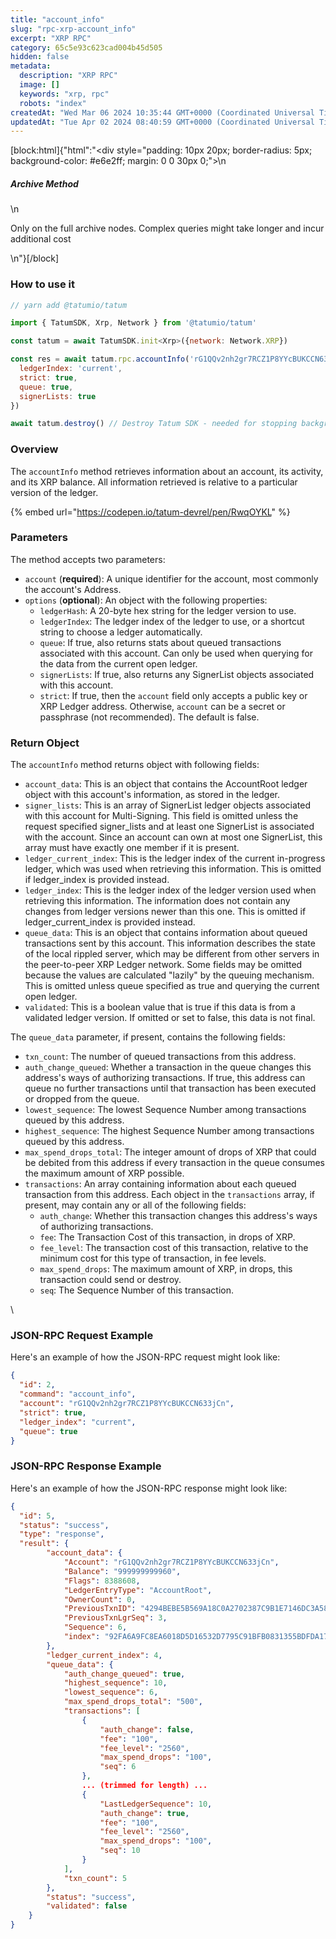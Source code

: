 ```yaml
---
title: "account_info"
slug: "rpc-xrp-account_info"
excerpt: "XRP RPC"
category: 65c5e93c623cad004b45d505
hidden: false
metadata: 
  description: "XRP RPC"
  image: []
  keywords: "xrp, rpc"
  robots: "index"
createdAt: "Wed Mar 06 2024 10:35:44 GMT+0000 (Coordinated Universal Time)"
updatedAt: "Tue Apr 02 2024 08:40:59 GMT+0000 (Coordinated Universal Time)"
---
```

[block:html]{"html":"<div style=\"padding: 10px 20px; border-radius: 5px; background-color: #e6e2ff; margin: 0 0 30px 0;\">\n  <h5>Archive Method</h5>\n  <p>Only on the full archive nodes. Complex queries might take longer and incur additional cost</p>\n</div>"}[/block]

### How to use it

```javascript
// yarn add @tatumio/tatum

import { TatumSDK, Xrp, Network } from '@tatumio/tatum'

const tatum = await TatumSDK.init<Xrp>({network: Network.XRP})

const res = await tatum.rpc.accountInfo('rG1QQv2nh2gr7RCZ1P8YYcBUKCCN633jCn', {
  ledgerIndex: 'current',
  strict: true,
  queue: true,
  signerLists: true
})

await tatum.destroy() // Destroy Tatum SDK - needed for stopping background jobs
```

### Overview

The `accountInfo` method retrieves information about an account, its activity, and its XRP balance. All information retrieved is relative to a particular version of the ledger.

{% embed url="https://codepen.io/tatum-devrel/pen/RwqOYKL" %}

### Parameters

The method accepts two parameters:

* `account` (**required**): A unique identifier for the account, most commonly the account's Address.
* `options` (**optional**): An object with the following properties:
  * `ledgerHash`: A 20-byte hex string for the ledger version to use.
  * `ledgerIndex`: The ledger index of the ledger to use, or a shortcut string to choose a ledger automatically.
  * `queue`: If true, also returns stats about queued transactions associated with this account. Can only be used when querying for the data from the current open ledger.
  * `signerLists`: If true, also returns any SignerList objects associated with this account.
  * `strict`: If true, then the `account` field only accepts a public key or XRP Ledger address. Otherwise, `account` can be a secret or passphrase (not recommended). The default is false.

### Return Object

The `accountInfo` method returns object with following fields:

* `account_data`: This is an object that contains the AccountRoot ledger object with this account's information, as stored in the ledger.
* `signer_lists`: This is an array of SignerList ledger objects associated with this account for Multi-Signing. This field is omitted unless the request specified signer\_lists and at least one SignerList is associated with the account. Since an account can own at most one SignerList, this array must have exactly one member if it is present.
* `ledger_current_index`: This is the ledger index of the current in-progress ledger, which was used when retrieving this information. This is omitted if ledger\_index is provided instead.
* `ledger_index`: This is the ledger index of the ledger version used when retrieving this information. The information does not contain any changes from ledger versions newer than this one. This is omitted if ledger\_current\_index is provided instead.
* `queue_data`: This is an object that contains information about queued transactions sent by this account. This information describes the state of the local rippled server, which may be different from other servers in the peer-to-peer XRP Ledger network. Some fields may be omitted because the values are calculated "lazily" by the queuing mechanism. This is omitted unless queue specified as true and querying the current open ledger.
* `validated`: This is a boolean value that is true if this data is from a validated ledger version. If omitted or set to false, this data is not final.

The `queue_data` parameter, if present, contains the following fields:

* `txn_count`: The number of queued transactions from this address.
* `auth_change_queued`: Whether a transaction in the queue changes this address's ways of authorizing transactions. If true, this address can queue no further transactions until that transaction has been executed or dropped from the queue.
* `lowest_sequence`: The lowest Sequence Number among transactions queued by this address.
* `highest_sequence`: The highest Sequence Number among transactions queued by this address.
* `max_spend_drops_total`: The integer amount of drops of XRP that could be debited from this address if every transaction in the queue consumes the maximum amount of XRP possible.
* `transactions`: An array containing information about each queued transaction from this address. Each object in the `transactions` array, if present, may contain any or all of the following fields:
  * `auth_change`: Whether this transaction changes this address's ways of authorizing transactions.
  * `fee`: The Transaction Cost of this transaction, in drops of XRP.
  * `fee_level`: The transaction cost of this transaction, relative to the minimum cost for this type of transaction, in fee levels.
  * `max_spend_drops`: The maximum amount of XRP, in drops, this transaction could send or destroy.
  * `seq`: The Sequence Number of this transaction.

\


### JSON-RPC Request Example

Here's an example of how the JSON-RPC request might look like:

```json
{
  "id": 2,
  "command": "account_info",
  "account": "rG1QQv2nh2gr7RCZ1P8YYcBUKCCN633jCn",
  "strict": true,
  "ledger_index": "current",
  "queue": true
}
```

### JSON-RPC Response Example

Here's an example of how the JSON-RPC response might look like:

```json
{
  "id": 5,
  "status": "success",
  "type": "response",
  "result": {
        "account_data": {
            "Account": "rG1QQv2nh2gr7RCZ1P8YYcBUKCCN633jCn",
            "Balance": "999999999960",
            "Flags": 8388608,
            "LedgerEntryType": "AccountRoot",
            "OwnerCount": 0,
            "PreviousTxnID": "4294BEBE5B569A18C0A2702387C9B1E7146DC3A5850C1E87204951C6FDAA4C42",
            "PreviousTxnLgrSeq": 3,
            "Sequence": 6,
            "index": "92FA6A9FC8EA6018D5D16532D7795C91BFB0831355BDFDA177E86C8BF997985F"
        },
        "ledger_current_index": 4,
        "queue_data": {
            "auth_change_queued": true,
            "highest_sequence": 10,
            "lowest_sequence": 6,
            "max_spend_drops_total": "500",
            "transactions": [
                {
                    "auth_change": false,
                    "fee": "100",
                    "fee_level": "2560",
                    "max_spend_drops": "100",
                    "seq": 6
                },
                ... (trimmed for length) ...
                {
                    "LastLedgerSequence": 10,
                    "auth_change": true,
                    "fee": "100",
                    "fee_level": "2560",
                    "max_spend_drops": "100",
                    "seq": 10
                }
            ],
            "txn_count": 5
        },
        "status": "success",
        "validated": false
    }
}
```
